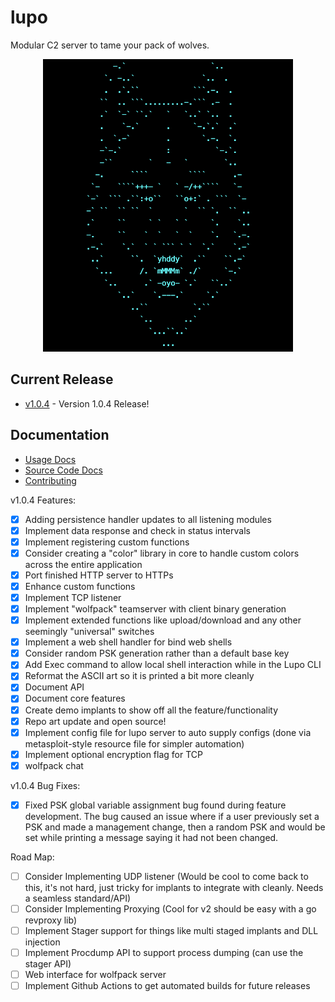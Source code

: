 # lupo
Modular C2 server to tame your pack of wolves.

<p align="center">
  <img width=400px src="docs/assets/lupo_logo.png" />
</p>


## Current Release
- [v1.0.4](https://github.com/InjectionSoftwareandSecurityLLC/lupo/releases/tag/v1.0.4) - Version 1.0.4 Release!

## Documentation
- [Usage Docs](./docs/README.md)
- [Source Code Docs](https://pkg.go.dev/github.com/InjectionSoftwareandSecurityLLC/lupo)
- [Contributing](contributing.md)

v1.0.4 Features:
- [X] Adding persistence handler updates to all listening modules
- [x] Implement data response and check in status intervals
- [x] Implement registering custom functions
- [x] Consider creating a "color" library in core to handle custom colors across the entire application
- [x] Port finished HTTP server to HTTPs
- [x] Enhance custom functions
- [x] Implement TCP listener
- [x] Implement "wolfpack" teamserver with client binary generation
- [x] Implement extended functions like upload/download and any other seemingly "universal" switches
- [x] Implement a web shell handler for bind web shells
- [x] Consider random PSK generation rather than a default base key
- [x] Add Exec command to allow local shell interaction while in the Lupo CLI
- [x] Reformat the ASCII art so it is printed a bit more cleanly
- [x] Document API
- [x] Document core features
- [x] Create demo implants to show off all the feature/functionality
- [x] Repo art update and open source!
- [x] Implement config file for lupo server to auto supply configs (done via metasploit-style resource file for simpler automation)
- [x] Implement optional encryption flag for TCP
- [x] wolfpack chat

v1.0.4 Bug Fixes:
- [X] Fixed PSK global variable assignment bug found during feature development. The bug caused an issue where if a user previously set a PSK and made a management change, then a random PSK and would be set while printing a message saying it had not been changed.


Road Map:
- [ ] Consider Implementing UDP listener (Would be cool to come back to this, it's not hard, just tricky for implants to integrate with cleanly. Needs a seamless standard/API)
- [ ] Consider Implementing Proxying (Cool for v2 should be easy with a go revproxy lib)
- [ ] Implement Stager support for things like multi staged implants and DLL injection
- [ ] Implement Procdump API to support process dumping (can use the stager API)
- [ ] Web interface for wolfpack server
- [ ] Implement Github Actions to get automated builds for future releases
